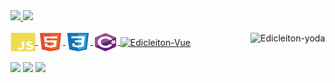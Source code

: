 <div>
  <a href="https://github.com/Edicleiton-Alves">
  <img height="160em" src="https://github-readme-stats.vercel.app/api?username=Edicleiton-Alves&show_icons=true&theme=algolia&include_all_commits=true&count_private=true"/>
  <img height="160em" src="https://github-readme-stats.vercel.app/api/top-langs/?username=Edicleiton-Alves&layout=compact&langs_count=7&theme=algolia"/>
</div>
  
  
<div style="display: inline_block"><br>
  <img align="center" alt="Edicleiton-Js" height="30" width="40" src="https://raw.githubusercontent.com/devicons/devicon/master/icons/javascript/javascript-plain.svg">
  <img align="center" alt="Edicleiton-HTML" height="30" width="40" src="https://raw.githubusercontent.com/devicons/devicon/master/icons/html5/html5-original.svg">
  <img align="center" alt="Edicleiton-CSS" height="30" width="40" src="https://raw.githubusercontent.com/devicons/devicon/master/icons/css3/css3-original.svg">
  <img align="center" alt="Edicleiton-Csharp" height="30" width="40" src="https://raw.githubusercontent.com/devicons/devicon/master/icons/csharp/csharp-original.svg">
  <img align="center" alt="Edicleiton-Vue" height="30" width="40" src="https://cdn.jsdelivr.net/gh/devicons/devicon/icons/vuejs/vuejs-original.svg">
  <img align="right" alt="Edicleiton-yoda" height="120" width="120" src="http://deusdogif.com.br/Img/2/45/73d6428a1e3c706125b09723ddc5d851.gif">
</div> <br>

<div> 
  <a href = "mailto:edicleiton16@gmail.com"><img src="https://img.shields.io/badge/-Gmail-%23333?style=for-the-badge&logo=gmail&logoColor=white" target="_blank"></a>
  <a href="https://www.linkedin.com/in/edicleitonalves/" target="_blank"><img src="https://img.shields.io/badge/-LinkedIn-%230077B5?style=for-the-badge&logo=linkedin&logoColor=white" target="_blank"></a>
  <a href = "https://www.instagram.com/edi_alves17/"><img src="https://img.shields.io/badge/-Instagram-%23E34F26?style=for-the-badge&logo=instagram&logoColor=white" target="_blank"></a>
</div><br>
